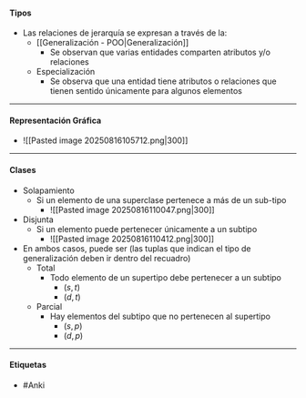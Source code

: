 #### Tipos
- Las relaciones de jerarquía se expresan a través de la:
	- [[Generalización - POO|Generalización]]
		- Se observan que varias entidades comparten atributos y/o relaciones
	- Especialización
		- Se observa que una entidad tiene atributos o relaciones que tienen sentido únicamente para algunos elementos

***
#### Representación Gráfica
- ![[Pasted image 20250816105712.png|300]]

***
#### Clases
- Solapamiento
	- Si un elemento de una superclase pertenece a más de un sub-tipo
		- ![[Pasted image 20250816110047.png|300]]
- Disjunta
	- Si un elemento puede pertenecer únicamente a un subtipo
		- ![[Pasted image 20250816110412.png|300]]
- En ambos casos, puede ser (las tuplas que indican el tipo de generalización deben ir dentro del recuadro)
	- Total
		- Todo elemento de un supertipo debe pertenecer a un subtipo
			- $(s,t)$
			- $(d,t)$
	- Parcial
		- Hay elementos del subtipo que no pertenecen al supertipo
			- $(s,p)$
			- $(d,p)$

***
#### Etiquetas
- #Anki 